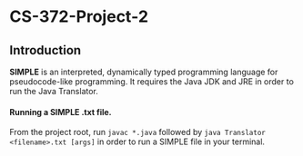 # CS-372-Project-2
## Introduction

**SIMPLE** is an interpreted, dynamically typed programming language for pseudocode-like programming. It requires the Java JDK and JRE in order to run the Java Translator.

#### Running a SIMPLE .txt file.
From the project root, run `javac *.java` followed by `java Translator <filename>.txt [args]` in order to run a SIMPLE file in your terminal.
